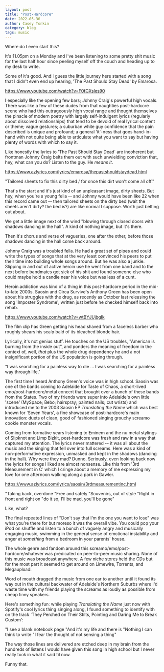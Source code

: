 ```yaml
---
layout: post
title: "Post-Hardcore"
date: 2022-05-30
author: Casey Tonkin
category: blog
tags: music
---
```


Where do I even start this?

It's 11.05pm on a Monday and I've been listening to some pretty shit music for the last half hour since peeling myself off the couch and 
heading up to my desk to write.

Some of it's good. And I guess the little journey here started with a song that I didn't even end up hearing, 'The Past Should Stay Dead' by Emarosa.

<a href = 'https://www.youtube.com/watch?v=F0fCXsles90'>https://www.youtube.com/watch?v=F0fCXsles90</a>

I especially like the opening few bars; Johnny Craig's powerful high vocals. There was like a few of these dudes from that naughties 
post-hardcore scene who had this outrageously high vocal range and thought themselves the pinacle of modern poetry with largely 
self-indulgent lyrics (regularly about dissolved relationships) that tend to be devoid of real lyrical content or theme; vague gestures; 
a suburban white guy confidence that the pain described is unique and profound; a general 'it'-ness that goes hand-in-hand with not quite being able to articulate what you want to say but having plenty of words with which to say it.

Like honestly the lyrics to 'The Past Should Stay Dead' are incoherent but frontman Johnny Craig belts them out with such unwielding conviction that, hey, what can you do? Listen to the guy. He _means it_.

<a href = 'https://www.azlyrics.com/lyrics/emarosa/thepastshouldstaydead.html'>https://www.azlyrics.com/lyrics/emarosa/thepastshouldstaydead.html</a>

"Tailored sheets to fix this dirty bed / for once this dirt won't come all off."

That's the start and it's just kind of an unpleasant image, dirty sheets. But hey, when you're a young fella -- and Johnny would have been like 22 when this record came out -- 
then tailored sheets on the dirty bed (wait the sheets aren't dirty? the bed is?) are like normal I suppose. Worth just belting out about.

We get a little image next of the wind "blowing through closed doors with shadows dancing in the hall". A kind of nothing image, but it's there.

Then it's chorus and verse of vagueries, one after the other, before those shadows dancing in the hall come back around.

Johnny Craig was a troubled fella. He had a great set of pipes and could write the types of songs that at the very least convinced his peers 
to put their time into building whole songs around. But he was also a junkie. Slipping in and out of active heroin use he went from one 
band and to the next before bandmates got sick of his shit and found someone else who could maybe hold a candle near his voice but was less of a cunt.

Heroin addiction was kind of a thing in this post-hardcore period in the mid-to-late 2000s. Saosin and Circa Survive's Anthony Green 
has been open about his struggles with the drug, as recently as October last releasing the song 'Imposter Syndrome', written 
just before he checked himself back into rehab.

<a href='https://www.youtube.com/watch?v=wtBYJUjbgIk'>https://www.youtube.com/watch?v=wtBYJUjbgIk</a>

The film clip has Green getting his head shaved from a faceless barber who roughly shears his scalp bald of its bleached blonde hair.

Lyrically, it's not genius stuff. He touches on the US troubles, "American is burning from the inside out", and ponders the meaning of 
freedom in the context of, well, _that_ plus the whole drug dependency he and a not insignificant portion of the US population is going through.

"I was searching for a painless way to die ... I was searching for a painless way through life."

The first time I heard Anthony Green's voice was in high school. Saosin was one of the bands coming to Adelaide for Taste of Chaos, a short-lived emo/post-hardcore/metal 
concert that brought over a bunch of these bands from the States. Two of my friends were super into Adelaide's own little 'scene' (MySpace; Bebo; hairspray; painted nails; cut wrists) 
and introduced me to the 2003 Saosin EP _Translating the Name_ which was best known for 'Seven Years', a fine showcase of post-hardcore's main innovation: duets of clean, good ol' fashioned singing grouchy screamo cookie monster vocals.

Coming from formative years listening to Eminem and the nu metal stylings of Slipknot and Limp Bizkit, post-hardcore was fresh and raw in a way that captured my attention. 
The lyrics never mattered -- it was all about the music and the singing that fell over into full screams. 
Here was a kind of non-performative expression, unmasked and kept in the shadows (dancing in the hall). 
Why were they mad? Dunno. Seriously, even looking back now the lyrics for songs I liked are almost nonsense. Like this from 
'3rd Measurement in C' which I cringe about a memory of me expressing my love for one afternoon walking along a park in Gawler.

<a href='https://www.azlyrics.com/lyrics/saosin/3rdmeasurementinc.html'>https://www.azlyrics.com/lyrics/saosin/3rdmeasurementinc.html</a>

"Taking back, overdone
"Free and safely
"Souvenirs, out of style
"Right in front and right on
"do it so, I'll be mad, you'll be gone"

Like, what?

The final repeated lines of "Don't say that I'm the one you want to lose" was what you're there for but moreso it was the overall vibe. 
You could pop your iPod on shuffle and listen to a bunch of vaguely angry and musically engaging music, swimming in the general sense of 
emotional instability and anger at _something_ from a bedroom in your parents' house.

The whole genre and fandom around this screamo/emo/post-hardcore/whatever was predicated on peer-to-peer music sharing. None of this music was 
broadcast anywhere. A few niche stores held the CDs but for the most part it seemed to get around on Limewire, Torrents, and Megaupload.

Word of mouth dragged the music from one ear to another until it found its way out in the cultural backwater of Adelaide's Northern Suburbs where 
I'd waste time with my friends playing the screams as loudly as possible from cheap tinny speakers.

Here's something fun: while playing _Translating the Name_ just now with Spotify's cool lyrics thing singing along, I found 
something to identify with on the track 'They Perched on Their Stilts, Pointing and Daring Me to Break Custom':

"I see a blank notebook page
"And it's my life and there is
"Nothing I can think to write
"I fear the thought of not sensing a thing"

The way those lines are delivered are etched deep in my brain from the hundreds of listens I would have given this song in high school 
but I never really took in what it said til now.

Funny that.
